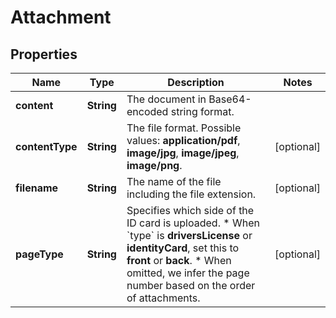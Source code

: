 

# Attachment


## Properties

| Name | Type | Description | Notes |
|------------ | ------------- | ------------- | -------------|
|**content** | **String** | The document in Base64-encoded string format. |  |
|**contentType** | **String** | The file format.   Possible values: **application/pdf**, **image/jpg**, **image/jpeg**, **image/png**.  |  [optional] |
|**filename** | **String** | The name of the file including the file extension. |  [optional] |
|**pageType** | **String** | Specifies which side of the ID card is uploaded.  * When &#x60;type&#x60; is **driversLicense** or **identityCard**, set this to **front** or **back**.  * When omitted, we infer the page number based on the order of attachments. |  [optional] |



